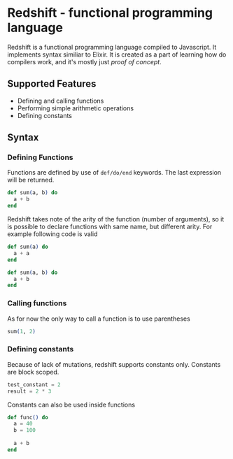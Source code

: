 # Redshift - functional programming language
Redshift is a functional programming language compiled to Javascript.
It implements syntax similiar to Elixir. It is created as a part of learning how do compilers work, and it's mostly just *proof of concept*.


## Supported Features
* Defining and calling functions
* Performing simple arithmetic operations
* Defining constants


## Syntax
### Defining Functions
Functions are defined by use of `def/do/end` keywords.
The last expression will be returned.
```elixir
def sum(a, b) do
  a + b
end
```

Redshift takes note of the arity of the function (number of arguments), so it is possible to declare functions with same name, but different arity.
For example following code is valid

```elixir
def sum(a) do
  a + a
end

def sum(a, b) do
  a + b
end
```

### Calling functions
As for now the only way to call a function is to use parentheses
```elixir
sum(1, 2)
```

### Defining constants
Because of lack of mutations, redshift supports constants only. 
Constants are block scoped.
```elixir
test_constant = 2
result = 2 * 3
```

Constants can also be used inside functions

```elixir
def func() do
  a = 40
  b = 100
  
  a + b
end
```


